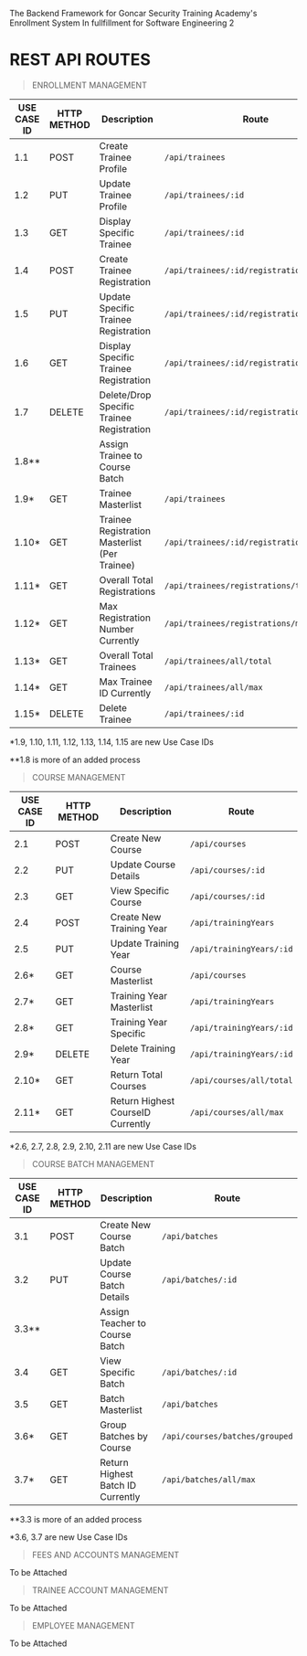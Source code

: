 The Backend Framework for Goncar Security Training Academy's Enrollment System In fullfillment for Software Engineering 2


# **REST API ROUTES**

>ENROLLMENT MANAGEMENT

| USE CASE ID | HTTP METHOD | Description | Route |
| ------------| ----------- | ----------- |----------|
| 1.1 | POST | Create Trainee Profile | ```/api/trainees```
| 1.2 | PUT | Update Trainee Profile | ```/api/trainees/:id```
| 1.3 | GET | Display Specific Trainee | ```/api/trainees/:id```
| 1.4 | POST | Create Trainee Registration | ```/api/trainees/:id/registrations/```
| 1.5 | PUT | Update Specific Trainee Registration | ```/api/trainees/:id/registrations/:regid/```
| 1.6 | GET | Display Specific Trainee Registration | ```/api/trainees/:id/registrations/:regid```
| 1.7 | DELETE | Delete/Drop Specific Trainee Registration | ```/api/trainees/:id/registrations/:regid```
| 1.8** |  | Assign Trainee to Course Batch | 
| 1.9* | GET | Trainee Masterlist  |```/api/trainees```
| 1.10* | GET | Trainee Registration Masterlist (Per Trainee) | ```/api/trainees/:id/registrations```
| 1.11* | GET | Overall Total Registrations | ```/api/trainees/registrations/total```
| 1.12* | GET | Max Registration Number Currently | ```/api/trainees/registrations/max```
| 1.13* | GET | Overall Total Trainees | ```/api/trainees/all/total```
| 1.14* | GET | Max Trainee ID Currently | ```/api/trainees/all/max```
| 1.15* | DELETE | Delete Trainee | ```/api/trainees/:id```

*1.9, 1.10, 1.11, 1.12, 1.13, 1.14, 1.15 are new Use Case IDs

**1.8 is more of an added process


>COURSE MANAGEMENT

| USE CASE ID | HTTP METHOD | Description | Route |
| ------------| ----------- | ----------- |----------|
| 2.1 | POST | Create New Course |```/api/courses```  |
| 2.2 | PUT | Update Course Details |```/api/courses/:id``` |
| 2.3 | GET | View Specific Course |```/api/courses/:id``` |
| 2.4 | POST | Create New Training Year |```/api/trainingYears```  |
| 2.5 | PUT | Update Training Year |```/api/trainingYears/:id```  |
| 2.6* | GET | Course Masterlist |```/api/courses```|
| 2.7* | GET | Training Year Masterlist |```/api/trainingYears```|
| 2.8* | GET | Training Year Specific |```/api/trainingYears/:id```|
| 2.9* | DELETE | Delete Training Year |```/api/trainingYears/:id```|
| 2.10* | GET | Return Total Courses |```/api/courses/all/total```|
| 2.11* | GET | Return Highest CourseID Currently |```/api/courses/all/max```|

*2.6, 2.7, 2.8, 2.9, 2.10, 2.11 are new Use Case IDs

>COURSE BATCH MANAGEMENT

| USE CASE ID | HTTP METHOD | Description | Route |
| ------------| ----------- | ----------- |----------|
| 3.1 | POST | Create New Course Batch |```/api/batches```  |
| 3.2 | PUT | Update Course Batch Details |```/api/batches/:id```|
| 3.3** |  | Assign Teacher to Course Batch | |
| 3.4 | GET | View Specific Batch |```/api/batches/:id```  |
|3.5 | GET | Batch Masterlist |```/api/batches```  |
| 3.6* | GET | Group Batches by Course |```/api/courses/batches/grouped```|
| 3.7* | GET | Return Highest Batch ID Currently |```/api/batches/all/max```|

**3.3 is more of an added process

*3.6, 3.7 are new Use Case IDs

>FEES AND ACCOUNTS MANAGEMENT

To be Attached

>TRAINEE ACCOUNT MANAGEMENT

To be Attached

>EMPLOYEE MANAGEMENT 

To be Attached